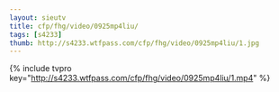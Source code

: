 ```yaml
--- 
layout: sieutv
title: cfp/fhg/video/0925mp4liu/
tags: [s4233]
thumb: http://s4233.wtfpass.com/cfp/fhg/video/0925mp4liu/1.jpg
---
```

{% include tvpro key="http://s4233.wtfpass.com/cfp/fhg/video/0925mp4liu/1.mp4" %} 
